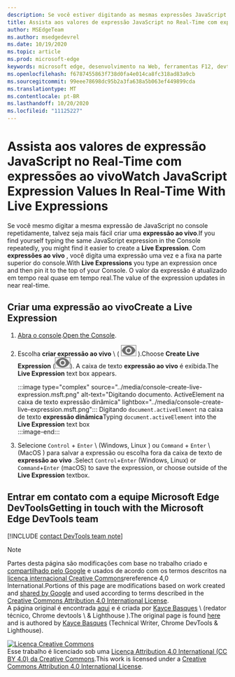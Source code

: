 ```yaml
---
description: Se você estiver digitando as mesmas expressões JavaScript no console repetidamente, experimente expressões dinâmicas em vez disso.
title: Assista aos valores de expressão JavaScript no Real-Time com expressões ao vivo
author: MSEdgeTeam
ms.author: msedgedevrel
ms.date: 10/19/2020
ms.topic: article
ms.prod: microsoft-edge
keywords: microsoft edge, desenvolvimento na Web, ferramentas F12, devtools
ms.openlocfilehash: f6787455863f738d0fa4e014ca8fc318ad83a9cb
ms.sourcegitcommit: 99eee78698dc95b2a3fa638a5b063ef449899cda
ms.translationtype: MT
ms.contentlocale: pt-BR
ms.lasthandoff: 10/20/2020
ms.locfileid: "11125227"
---
```

<!-- Copyright Kayce Basques 

   Licensed under the Apache License, Version 2.0 (the "License");
   you may not use this file except in compliance with the License.
   You may obtain a copy of the License at

       https://www.apache.org/licenses/LICENSE-2.0

   Unless required by applicable law or agreed to in writing, software
   distributed under the License is distributed on an "AS IS" BASIS,
   WITHOUT WARRANTIES OR CONDITIONS OF ANY KIND, either express or implied.
   See the License for the specific language governing permissions and
   limitations under the License.  -->

# <span data-ttu-id="6c8a6-104">Assista aos valores de expressão JavaScript no Real-Time com expressões ao vivo</span><span class="sxs-lookup"><span data-stu-id="6c8a6-104">Watch JavaScript Expression Values In Real-Time With Live Expressions</span></span>  

<span data-ttu-id="6c8a6-105">Se você mesmo digitar a mesma expressão de JavaScript no console repetidamente, talvez seja mais fácil criar uma **expressão ao vivo**.</span><span class="sxs-lookup"><span data-stu-id="6c8a6-105">If you find yourself typing the same JavaScript expression in the Console repeatedly, you might find it easier to create a **Live Expression**.</span></span>  <span data-ttu-id="6c8a6-106">Com **expressões ao vivo** , você digita uma expressão uma vez e a fixa na parte superior do console.</span><span class="sxs-lookup"><span data-stu-id="6c8a6-106">With **Live Expressions** you type an expression once and then pin it to the top of your Console.</span></span>  <span data-ttu-id="6c8a6-107">O valor da expressão é atualizado em tempo real quase em tempo real.</span><span class="sxs-lookup"><span data-stu-id="6c8a6-107">The value of the expression updates in near real-time.</span></span>  

## <span data-ttu-id="6c8a6-108">Criar uma expressão ao vivo</span><span class="sxs-lookup"><span data-stu-id="6c8a6-108">Create a Live Expression</span></span>  

1.  <span data-ttu-id="6c8a6-109">[Abra o console][DevToolsConsoleReferenceOpenConsole].</span><span class="sxs-lookup"><span data-stu-id="6c8a6-109">[Open the Console][DevToolsConsoleReferenceOpenConsole].</span></span>  
1.  <span data-ttu-id="6c8a6-110">Escolha **criar expressão ao vivo** \ ( ![ criar expressão ao vivo ][ImageCreateLiveExpressionIcon] \).</span><span class="sxs-lookup"><span data-stu-id="6c8a6-110">Choose **Create Live Expression** \(![Create Live Expression][ImageCreateLiveExpressionIcon]\).</span></span>  <span data-ttu-id="6c8a6-111">A caixa de texto **expressão ao vivo** é exibida.</span><span class="sxs-lookup"><span data-stu-id="6c8a6-111">The **Live Expression** text box appears.</span></span>  
    
    :::image type="complex" source="../media/console-create-live-expression.msft.png" alt-text="Digitando documento. ActiveElement na caixa de texto expressão dinâmica" lightbox="../media/console-create-live-expression.msft.png":::
       <span data-ttu-id="6c8a6-113">Digitando `document.activeElement` na caixa de texto **expressão dinâmica**</span><span class="sxs-lookup"><span data-stu-id="6c8a6-113">Typing `document.activeElement` into the **Live Expression** text box</span></span>  
    :::image-end:::  
    
1.  <span data-ttu-id="6c8a6-114">Selecione `Control` + `Enter` \ (Windows, Linux \) ou `Command` + `Enter` \ (MacOS \) para salvar a expressão ou escolha fora da caixa de texto de **expressão ao vivo** .</span><span class="sxs-lookup"><span data-stu-id="6c8a6-114">Select `Control`+`Enter` \(Windows, Linux\) or `Command`+`Enter` \(macOS\) to save the expression, or choose outside of the **Live Expression** textbox.</span></span>  

## <span data-ttu-id="6c8a6-115">Entrar em contato com a equipe Microsoft Edge DevTools</span><span class="sxs-lookup"><span data-stu-id="6c8a6-115">Getting in touch with the Microsoft Edge DevTools team</span></span>  

[!INCLUDE [contact DevTools team note](../includes/contact-devtools-team-note.md)]  

<!-- image links -->  

[ImageCreateLiveExpressionIcon]: ../media/create-live-expression-icon.msft.png  

<!-- links -->  

[DevToolsConsoleReferenceOpenConsole]: ./reference.md#open-the-console "Abrir o console-referência do console | Documentos da Microsoft"  

> [!NOTE]
> <span data-ttu-id="6c8a6-117">Partes desta página são modificações com base no trabalho criado e [compartilhado pelo Google][GoogleSitePolicies] e usados de acordo com os termos descritos na [licença internacional Creative Commons][CCA4IL]rereference 4,0 International.</span><span class="sxs-lookup"><span data-stu-id="6c8a6-117">Portions of this page are modifications based on work created and [shared by Google][GoogleSitePolicies] and used according to terms described in the [Creative Commons Attribution 4.0 International License][CCA4IL].</span></span>  
> <span data-ttu-id="6c8a6-118">A página original é encontrada [aqui](https://developers.google.com/web/tools/chrome-devtools/console/live-expressions) e é criada por [Kayce Basques][KayceBasques] \ (redator técnico, Chrome devtools \ & Lighthouse \).</span><span class="sxs-lookup"><span data-stu-id="6c8a6-118">The original page is found [here](https://developers.google.com/web/tools/chrome-devtools/console/live-expressions) and is authored by [Kayce Basques][KayceBasques] \(Technical Writer, Chrome DevTools \& Lighthouse\).</span></span>  

[![Licença Creative Commons][CCby4Image]][CCA4IL]  
<span data-ttu-id="6c8a6-120">Esse trabalho é licenciado sob uma [Licença Attribution 4.0 International (CC BY 4.0) da Creative Commons][CCA4IL].</span><span class="sxs-lookup"><span data-stu-id="6c8a6-120">This work is licensed under a [Creative Commons Attribution 4.0 International License][CCA4IL].</span></span>  

[CCA4IL]: https://creativecommons.org/licenses/by/4.0  
[CCby4Image]: https://i.creativecommons.org/l/by/4.0/88x31.png  
[GoogleSitePolicies]: https://developers.google.com/terms/site-policies  
[KayceBasques]: https://developers.google.com/web/resources/contributors/kaycebasques  
